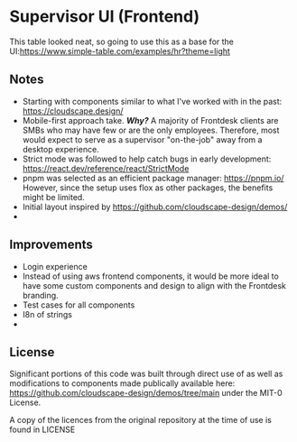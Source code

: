 # Supervisor UI (Frontend)

This table looked neat, so going to use this as a base for the UI:https://www.simple-table.com/examples/hr?theme=light


## Notes
* Starting with components similar to what I've worked with in the past:
  https://cloudscape.design/
* Mobile-first approach take. ***Why?*** A majority of Frontdesk clients are
  SMBs who may have few or are the only employees. Therefore, most would expect
  to serve as a supervisor "on-the-job" away from a desktop experience.
* Strict mode was followed to help catch bugs in early development:
  https://react.dev/reference/react/StrictMode
* pnpm was selected as an efficient package manager: https://pnpm.io/
  However, since the setup uses flox as other packages, the benefits might
  be limited.
* Initial layout inspired by https://github.com/cloudscape-design/demos/
*

## Improvements
* Login experience
* Instead of using aws frontend components, it would be more ideal to have some custom components and design to 
  align with the Frontdesk branding.
* Test cases for all components
* I8n of strings
* 

## License
Significant portions of this code was built through direct use of as well as modifications to components made publically
available here: https://github.com/cloudscape-design/demos/tree/main under the MIT-0 License.

A copy of the licences from the original repository at the time of use is found in LICENSE
